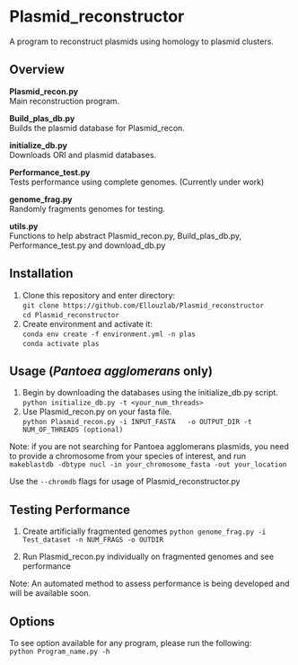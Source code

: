 # Plasmid_reconstructor
A program to reconstruct plasmids using homology to plasmid clusters.

## Overview

**Plasmid_recon.py**  
Main reconstruction program.

**Build_plas_db.py**  
Builds the plasmid database for Plasmid_recon.

**initialize_db.py**  
Downloads ORI and plasmid databases.

**Performance_test.py**  
Tests performance using complete genomes. (Currently under work) 

**genome_frag.py**  
Randomly fragments genomes for testing.

**utils.py**  
Functions to help abstract Plasmid_recon.py, Build_plas_db.py, Performance_test.py and download_db.py

## Installation
1. Clone this repository and enter directory:    
`git clone https://github.com/Ellouzlab/Plasmid_reconstructor`    
`cd Plasmid_reconstructor`
2. Create environment and activate it:    
`conda env create -f environment.yml -n plas`    
`conda activate plas`    

## Usage (_Pantoea agglomerans_ only)    
1. Begin by downloading the databases using the initialize_db.py script.    
`python initialize_db.py -t <your_num_threads>`    
2. Use Plasmid_recon.py on your fasta file.  
`python Plasmid_recon.py -i INPUT_FASTA   -o OUTPUT_DIR -t NUM_OF_THREADS (optional) `

Note: if you are not searching for Pantoea agglomerans plasmids, you need to provide a chromosome from your species of interest, and run  
`makeblastdb -dbtype nucl -in your_chromosome_fasta -out your_location`  

Use the `--chromdb` flags for usage of Plasmid_reconstructor.py

## Testing Performance
1. Create artificially fragmented genomes
`python genome_frag.py -i Test_dataset -n NUM_FRAGS -o OUTDIR`

2. Run Plasmid_recon.py individually on fragmented genomes and see performance  

Note: An automated method to assess performance is being developed and will be available soon. 

## Options
To see option available for any program, please run the following:  
`python Program_name.py -h` 
